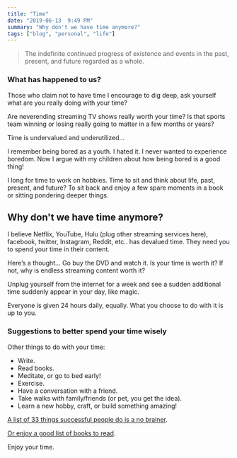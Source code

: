 ```yaml
---
title: "Time"
date: "2019-06-13  9:49 PM"
summary: "Why don't we have time anymore?"
tags: ["blog", "personal", "life"]
---
```


> The indefinite continued progress of existence and events in the past, present, and future regarded as a whole.

### What has happened to us?

Those who claim not to have time I encourage to dig deep, ask yourself what are you really doing with your time?

Are neverending streaming TV shows really worth your time? Is that sports team winning or losing really going to matter in a few months or years?

Time is undervalued and underutilized...

I remember being bored as a youth. I hated it. I never wanted to experience boredom. Now I argue with my children about how being bored is a good thing!

I long for time to work on hobbies. Time to sit and think about life, past, present, and future? To sit back and enjoy a few spare moments in a book or sitting pondering deeper things.

## Why don't we have time anymore?

I believe Netflix, YouTube, Hulu (plug other streaming services here), facebook, twitter, Instagram, Reddit, etc.. has devalued time. They need you to spend your time in their content.

Here’s a thought… Go buy the DVD and watch it. Is your time is worth it? If not, why is endless streaming content worth it?

Unplug yourself from the internet for a week and see a sudden additional time suddenly appear in your day, like magic.

Everyone is given 24 hours daily, equally. What you choose to do with it is up to you.


### Suggestions to better spend your time wisely

Other things to do with your time:

 - Write.
 - Read books.
 - Meditate, or go to bed early!
 - Exercise.
 - Have a conversation with a friend.
 - Take walks with family/friends (or pet, you get the idea).
 - Learn a new hobby, craft, or build something amazing!

[A list of 33 things successful people do is a no brainer](https://www.inc.com/christina-desmarais/33-things-highly-successful-people-are-doing-every-day-that-you-probably-arent.html).

[Or enjoy a good list of books to read](https://www.goodreads.com/shelf/show/most-successful-people-read).

Enjoy your time.

